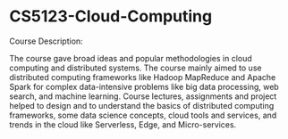 # CS5123-Cloud-Computing

Course Description:

The course gave broad ideas and popular methodologies in cloud computing and distributed systems. The course mainly aimed to use distributed computing frameworks like Hadoop MapReduce and Apache Spark for complex data-intensive problems like big data processing, web search, and machine learning. Course lectures, assignments and project helped to design and to understand the basics of distributed computing frameworks, some data science concepts, cloud tools and services, and trends in the cloud like Serverless, Edge, and Micro-services.
